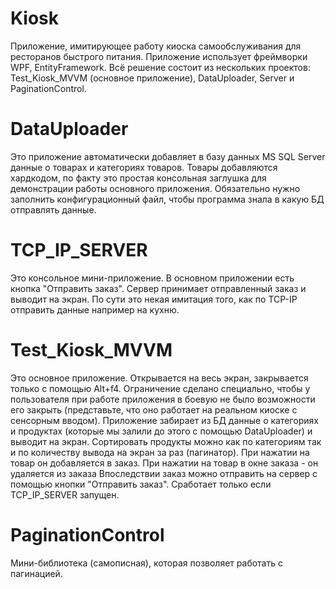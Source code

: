 # Kiosk
Приложение, имитирующее работу киоска самообслуживания для ресторанов быстрого питания. 
Приложение использует фреймворки WPF, EntityFramework. Всё решение состоит из нескольких проектов: Test_Kiosk_MVVM (основное приложение), DataUploader, Server и PaginationControl.

# DataUploader
Это приложение автоматически добавляет в базу данных MS SQL Server данные о товарах и категориях товаров. Товары добавляются хардкодом, по факту это простая консольная заглушка для демонстрации работы основного приложения. Обязательно нужно заполнить конфигурационный файл, чтобы программа знала в какую БД отправлять данные.

# TCP_IP_SERVER 
Это консольное мини-приложение. В основном приложении есть кнопка "Отправить заказ". Сервер принимает отправленный заказ и выводит на экран. По сути это некая имитация того, как по TCP-IP отправить данные например на кухню. 

# Test_Kiosk_MVVM
Это основное приложение. Открывается на весь экран, закрывается только с помощью Alt+f4. Ограничение сделано специально, чтобы у пользователя при работе приложения в боевую не было возможности его закрыть (представьте, что оно работает на реальном киоске с сенсорным вводом). Приложение забирает из БД данные о категориях и продуктах (которые мы залили до этого с помощью DataUploader) и выводит на экран. Сортировать продукты можно как по категориям так и по количеству вывода на экран за раз (пагинатор). При нажатии на товар он добавляется в заказ. При нажатии на товар в окне заказа - он удаляется из заказа Впоследствии заказ можно отправить на сервер с помощью кнопки "Отправить заказ". Сработает только если TCP_IP_SERVER запущен.

# PaginationControl
Мини-библиотека (самописная), которая позволяет работать с пагинацией.
